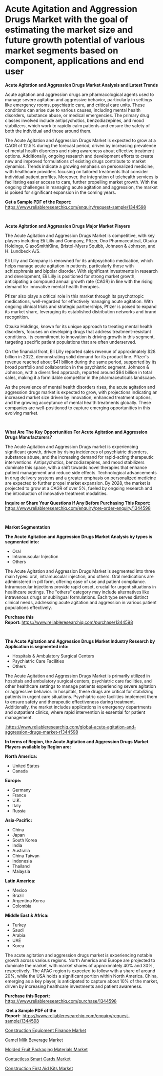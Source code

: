 <p><h1>Acute Agitation and Aggression Drugs Market with the goal of estimating the market size and future growth potential of various market segments based on component, applications and end user</h1></p><p><strong>Acute Agitation and Aggression Drugs Market Analysis and Latest Trends</strong></p>
<p><p>Acute agitation and aggression drugs are pharmacological agents used to manage severe agitation and aggressive behavior, particularly in settings like emergency rooms, psychiatric care, and critical care units. These conditions can arise due to various causes, including mental health disorders, substance abuse, or medical emergencies. The primary drug classes involved include antipsychotics, benzodiazepines, and mood stabilizers, which work to rapidly calm patients and ensure the safety of both the individual and those around them.</p><p>The Acute Agitation and Aggression Drugs Market is expected to grow at a CAGR of 12.5% during the forecast period, driven by increasing prevalence of mental health disorders and rising awareness about effective treatment options. Additionally, ongoing research and development efforts to create new and improved formulations of existing drugs contribute to market dynamics. Trends indicate a growing emphasis on personalized medicine, with healthcare providers focusing on tailored treatments that consider individual patient profiles. Moreover, the integration of telehealth services is facilitating easier access to care, further propelling market growth. With the ongoing challenges in managing acute agitation and aggression, the market is poised for significant expansion in the coming years.</p></p>
<p><strong>Get a Sample PDF of the Report:&nbsp;</strong> <a href="https://www.reliableresearchiq.com/enquiry/request-sample/1344598?utm_campaign=104&utm_medium=2&utm_source=Github&utm_content=ia&utm_term=03102024&utm_id=acute-agitation-and-aggression-drugs">https://www.reliableresearchiq.com/enquiry/request-sample/1344598</a></p>
<p>&nbsp;</p>
<p><strong>Acute Agitation and Aggression Drugs Major Market Players</strong></p>
<p><p>The Acute Agitation and Aggression Drugs Market is competitive, with key players including Eli Lilly and Company, Pfizer, Ono Pharmaceutical, Otsuka Holdings, GlaxoSmithKline, Bristol-Myers Squibb, Johnson & Johnson, and H. Lundbeck A/S.</p><p>Eli Lilly and Company is renowned for its antipsychotic medication, which helps manage acute agitation in patients, particularly those with schizophrenia and bipolar disorder. With significant investments in research and development, Eli Lilly is positioned for strong market growth, anticipating a compound annual growth rate (CAGR) in line with the rising demand for innovative mental health therapies.</p><p>Pfizer also plays a critical role in this market through its psychotropic medications, well-regarded for effectively managing acute agitation. With ongoing clinical trials and strategic partnerships, Pfizer is poised to expand its market share, leveraging its established distribution networks and brand recognition.</p><p>Otsuka Holdings, known for its unique approach to treating mental health disorders, focuses on developing drugs that address treatment-resistant conditions. Its commitment to innovation is driving growth in this segment, targeting specific patient populations that are often underserved.</p><p>On the financial front, Eli Lilly reported sales revenue of approximately $28 billion in 2022, demonstrating solid demand for its product line. Pfizer's revenue reached about $41 billion during the same period, supported by its broad portfolio and collaboration in the psychiatric segment. Johnson & Johnson, with a diversified approach, reported around $94 billion in total sales, making it a formidable competitor in the pharmaceuticals landscape.</p><p>As the prevalence of mental health disorders rises, the acute agitation and aggression drugs market is expected to grow, with projections indicating an increased market size driven by innovation, enhanced treatment options, and the growing acceptance of mental health treatments globally. These companies are well-positioned to capture emerging opportunities in this evolving market.</p></p>
<p>&nbsp;</p>
<p><strong>What Are The Key Opportunities For Acute Agitation and Aggression Drugs Manufacturers?</strong></p>
<p><p>The Acute Agitation and Aggression Drugs market is experiencing significant growth, driven by rising incidences of psychiatric disorders, substance abuse, and the increasing demand for rapid-acting therapeutic interventions. Antipsychotics, benzodiazepines, and mood stabilizers dominate this space, with a shift towards novel therapies that enhance patient management and reduce side effects. Technological advancements in drug delivery systems and a greater emphasis on personalized medicine are expected to further propel market expansion. By 2028, the market is projected to grow at a CAGR of over 5%, fueled by ongoing research and the introduction of innovative treatment modalities.</p></p>
<p><strong>Inquire or Share Your Questions If Any Before Purchasing This Report:</strong> <a href="https://www.reliableresearchiq.com/enquiry/pre-order-enquiry/1344598?utm_campaign=104&utm_medium=2&utm_source=Github&utm_content=ia&utm_term=03102024&utm_id=acute-agitation-and-aggression-drugs">https://www.reliableresearchiq.com/enquiry/pre-order-enquiry/1344598</a></p>
<p>&nbsp;</p>
<p><strong>Market Segmentation</strong></p>
<p><strong>The Acute Agitation and Aggression Drugs Market Analysis by types is segmented into:</strong></p>
<p><ul><li>Oral</li><li>Intramuscular Injection</li><li>Others</li></ul></p>
<p><p>The Acute Agitation and Aggression Drugs Market is segmented into three main types: oral, intramuscular injection, and others. Oral medications are administered in pill form, offering ease of use and patient compliance. Intramuscular injections provide rapid onset, crucial for urgent situations in healthcare settings. The "others" category may include alternatives like intravenous drugs or sublingual formulations. Each type serves distinct clinical needs, addressing acute agitation and aggression in various patient populations effectively.</p></p>
<p><strong>Purchase this Report:&nbsp;</strong><a href="https://www.reliableresearchiq.com/purchase/1344598?utm_campaign=104&utm_medium=2&utm_source=Github&utm_content=ia&utm_term=03102024&utm_id=acute-agitation-and-aggression-drugs">https://www.reliableresearchiq.com/purchase/1344598</a></p>
<p>&nbsp;</p>
<p><strong>The Acute Agitation and Aggression Drugs Market Industry Research by Application is segmented into:</strong></p>
<p><ul><li>Hospitals & Ambulatory Surgical Centers</li><li>Psychiatric Care Facilities</li><li>Others</li></ul></p>
<p><p>The Acute Agitation and Aggression Drugs Market is primarily utilized in hospitals and ambulatory surgical centers, psychiatric care facilities, and other healthcare settings to manage patients experiencing severe agitation or aggressive behavior. In hospitals, these drugs are critical for stabilizing patients in urgent care situations. Psychiatric care facilities implement them to ensure safety and therapeutic effectiveness during treatment. Additionally, the market includes applications in emergency departments and outpatient clinics, where rapid intervention is essential for patient management.</p></p>
<p><a href="https://www.reliableresearchiq.com/global-acute-agitation-and-aggression-drugs-market-r1344598?utm_campaign=104&utm_medium=2&utm_source=Github&utm_content=ia&utm_term=03102024&utm_id=acute-agitation-and-aggression-drugs">&nbsp;https://www.reliableresearchiq.com/global-acute-agitation-and-aggression-drugs-market-r1344598</a></p>
<p><strong>In terms of Region, the Acute Agitation and Aggression Drugs Market Players available by Region are:</strong></p>
<p>
    <p> <strong> North America: </strong>
        <ul>
            <li>United States</li>
            <li>Canada</li>
        </ul>
        </p> 
    <p> <strong> Europe: </strong>
        <ul>
            <li>Germany</li>
            <li>France</li>
            <li>U.K.</li>
            <li>Italy</li>
            <li>Russia</li>
        </ul>
        </p> 
    <p> <strong> Asia-Pacific: </strong>
        <ul>
            <li>China</li>
            <li>Japan</li>
            <li>South Korea</li>
            <li>India</li>
            <li>Australia</li>
            <li>China Taiwan</li>
            <li>Indonesia</li>
            <li>Thailand</li>
            <li>Malaysia</li>
        </ul>
        </p> 
    <p> <strong> Latin America: </strong>
        <ul>
            <li>Mexico</li>
            <li>Brazil</li>
            <li>Argentina Korea</li>
            <li>Colombia</li>
        </ul>
        </p> 
    <p> <strong> Middle East & Africa: </strong>
        <ul>
            <li>Turkey</li>
            <li>Saudi</li>
            <li>Arabia</li>
            <li>UAE</li>
            <li>Korea</li>
        </ul>
    </p>
    </p>
<p><p>The acute agitation and aggression drugs market is experiencing notable growth across various regions. North America and Europe are projected to dominate the market, with market shares of approximately 40% and 30%, respectively. The APAC region is expected to follow with a share of around 20%, while the USA holds a significant portion within North America. China, emerging as a key player, is anticipated to capture about 10% of the market, driven by increasing healthcare investments and patient awareness.</p></p>
<p><strong>Purchase this Report: </strong><a href="https://www.reliableresearchiq.com/purchase/1344598?utm_campaign=104&utm_medium=2&utm_source=Github&utm_content=ia&utm_term=03102024&utm_id=acute-agitation-and-aggression-drugs">https://www.reliableresearchiq.com/purchase/1344598</a></p>
<p>&nbsp;<strong>Get a Sample PDF of the Report:&nbsp;&nbsp;</strong><a href="https://www.reliableresearchiq.com/enquiry/request-sample/1344598?utm_campaign=104&utm_medium=2&utm_source=Github&utm_content=ia&utm_term=03102024&utm_id=acute-agitation-and-aggression-drugs">https://www.reliableresearchiq.com/enquiry/request-sample/1344598</a></p>
<p><strong></strong></p>
<p><p><a href="https://www.linkedin.com/pulse/how-construction-equipment-finance-market-evolve-growth-analysis-syeic?utm_campaign=104&utm_medium=2&utm_source=Github&utm_content=ia&utm_term=03102024&utm_id=acute-agitation-and-aggression-drugs">Construction Equipment Finance Market</a></p><p><a href="https://github.com/ardellegief/Market-Research-Report-List-1/blob/main/camel-milk-beverage-market.md?utm_campaign=104&utm_medium=2&utm_source=Github&utm_content=ia&utm_term=03102024&utm_id=acute-agitation-and-aggression-drugs">Camel Milk Beverage Market</a></p><p><a href="https://github.com/darientvns/Market-Research-Report-List-1/blob/main/molded-fruit-packaging-materials-market.md?utm_campaign=104&utm_medium=2&utm_source=Github&utm_content=ia&utm_term=03102024&utm_id=acute-agitation-and-aggression-drugs">Molded Fruit Packaging Materials Market</a></p><p><a href="https://www.linkedin.com/pulse/contactless-smart-cards-market-size-share-growth-analysis-type-2vgoe?trackingId=60y9AmwRT16sqnksF4PL7A%3D%3D&utm_campaign=104&utm_medium=2&utm_source=Github&utm_content=ia&utm_term=03102024&utm_id=acute-agitation-and-aggression-drugs">Contactless Smart Cards Market</a></p><p><a href="https://www.linkedin.com/pulse/future-trajectory-construction-first-aid-kits-market-emerging-dvphe?trackingId=Tmi1agtKS%2FeAeMAyZrGmzQ%3D%3D&utm_campaign=104&utm_medium=2&utm_source=Github&utm_content=ia&utm_term=03102024&utm_id=acute-agitation-and-aggression-drugs">Construction First Aid Kits Market</a></p></p>